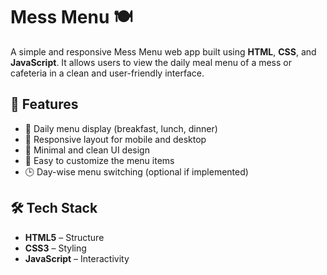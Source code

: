 # Mess Menu 🍽️

A simple and responsive Mess Menu web app built using **HTML**, **CSS**, and **JavaScript**. It allows users to view the daily meal menu of a mess or cafeteria in a clean and user-friendly interface.

## 🚀 Features

- 📅 Daily menu display (breakfast, lunch, dinner)
- 📱 Responsive layout for mobile and desktop
- 🎨 Minimal and clean UI design
- 🔄 Easy to customize the menu items
- 🕒 Day-wise menu switching (optional if implemented)

## 🛠️ Tech Stack

- **HTML5** – Structure
- **CSS3** – Styling
- **JavaScript** – Interactivity
